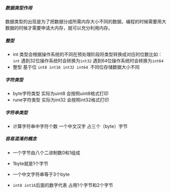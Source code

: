 ##### 数据类型作用

数据类型的出现是为了把数据分成所需内存大小不同的数据，编程的时候需要用大数据的时候才需要申请大内存，就可以充分利用内存。

##### 整型

+ int 类型会根据操作系统的不同在预处理阶段将类型转换成对应的位数比如：`int` 遇到32位操作系统时会转换为`int32` 遇到64位操作系统时会转换为`int64 `
+ 整型 基于位 `int8 int16 int32 int64 `不同位存储数据大小不同

##### 字符类型

+ byte字符类型 实际为uint8  会按照uint8格式打印
+ rune字符类型 实际为int32 会按照int32格式打印

##### 字符串类型

+ 计算字符串中字符个数  一个中文汉字 占三个（byte）字节

##### 容易混淆的概念

+ 一个字节由八个二进制数0和1组成

+ 1byte就是1个字节
+ 一个中文字符串等于3个byte
+ `int8 int16`后面的数字代表 占用1个字节和2个字节

